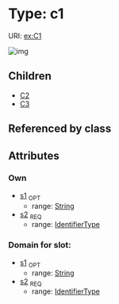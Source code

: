 
# Type: c1




URI: [ex:C1](http://example.org/mappings/C1)


![img](http://yuml.me/diagram/nofunky;dir:TB/class/\[C1&#124;s1:string%20%3F;s2:identifier_type]^-\[C3],%20\[C1]^-\[C2])

## Children

 * [C2](C2.md)
 * [C3](C3.md)

## Referenced by class


## Attributes


### Own

 * [s1](s1.md)  <sub>OPT</sub>
    * range: [String](type/String.md)
 * [s2](s2.md)  <sub>REQ</sub>
    * range: [IdentifierType](type/IdentifierType.md)

### Domain for slot:

 * [s1](s1.md)  <sub>OPT</sub>
    * range: [String](type/String.md)
 * [s2](s2.md)  <sub>REQ</sub>
    * range: [IdentifierType](type/IdentifierType.md)
